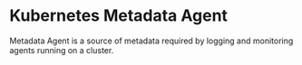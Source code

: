 # Kubernetes Metadata Agent

Metadata Agent is a source of metadata required by logging and monitoring agents
running on a cluster.
